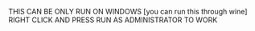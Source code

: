 THIS CAN BE ONLY RUN ON WINDOWS [you can run this through wine]           
RIGHT CLICK AND PRESS RUN AS ADMINISTRATOR TO WORK

